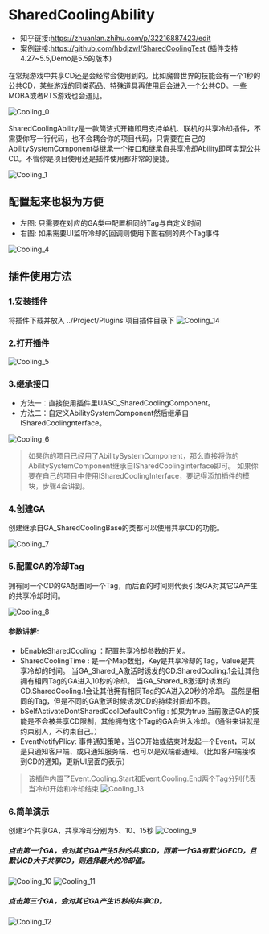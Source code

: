 # SharedCoolingAbility
- 知乎链接:https://zhuanlan.zhihu.com/p/32216887423/edit
- 案例链接:https://github.com/hbdjzwl/SharedCoolingTest  (插件支持4.27~5.5,Demo是5.5的版本)

在常规游戏中共享CD还是会经常会使用到的。比如魔兽世界的技能会有一个1秒的公共CD，某些游戏的同类药品、特殊道具再使用后会进入一个公共CD。一些MOBA或者RTS游戏也会遇见。

![Cooling_0](https://github.com/hbdjzwl/ImageLibrary/blob/main/SharedCoolingAbilityImage/Cooling_0.png)

SharedCoolingAbility是一款简洁式开箱即用支持单机、联机的共享冷却插件，不需要你写一行代码，也不会耦合你的项目代码，只需要在自己的AbilitySystemComponent类继承一个接口和继承自共享冷却Ability即可实现公共CD。不管你是项目使用还是插件使用都非常的便捷。

![Cooling_1](https://github.com/hbdjzwl/ImageLibrary/blob/main/SharedCoolingAbilityImage/Cooling_1.png)

## 配置起来也极为方便

- 左图: 只需要在对应的GA类中配置相同的Tag与自定义时间
- 右图: 如果需要UI监听冷却的回调则使用下图右侧的两个Tag事件

![Cooling_4](https://github.com/hbdjzwl/ImageLibrary/blob/main/SharedCoolingAbilityImage/Cooling_4.png)



## 插件使用方法
### 1.安装插件
将插件下载并放入 ../Project/Plugins 项目插件目录下
![Cooling_14](https://github.com/hbdjzwl/ImageLibrary/blob/main/SharedCoolingAbilityImage/Cooling_14.png)

### 2.打开插件
![Cooling_5](https://github.com/hbdjzwl/ImageLibrary/blob/main/SharedCoolingAbilityImage/Cooling_5.png)

### 3.继承接口
- 方法一：直接使用插件里UASC_SharedCoolingComponent。
- 方法二：自定义AbilitySystemComponent然后继承自ISharedCoolingnterface。
  
![Cooling_6](https://github.com/hbdjzwl/ImageLibrary/blob/main/SharedCoolingAbilityImage/Cooling_6.png)

> 如果你的项目已经用了AbilitySystemComponent，那么直接将你的AbilitySystemComponent继承自ISharedCoolingInterface即可。
如果你要在自己的项目中使用ISharedCoolingInterface，要记得添加插件的模块，步骤4会讲到。

### 4.创建GA
创建继承自GA_SharedCoolingBase的类都可以使用共享CD的功能。

![Cooling_7](https://github.com/hbdjzwl/ImageLibrary/blob/main/SharedCoolingAbilityImage/Cooling_7.png)

### 5.配置GA的冷却Tag
拥有同一个CD的GA配置同一个Tag，而后面的时间则代表引发GA对其它GA产生的共享冷却时间。

![Cooling_8](https://github.com/hbdjzwl/ImageLibrary/blob/main/SharedCoolingAbilityImage/Cooling_8.png)

#### 参数讲解:
- bEnableSharedCooling ：配置共享冷却参数的开关。
- SharedCoolingTime : 是一个Map数组，Key是共享冷却的Tag，Value是共享冷却的时间。 
当GA_Shared_A激活时诱发的CD.SharedCooling.1会让其他拥有相同Tag的GA进入10秒的冷却。
当GA_Shared_B激活时诱发的CD.SharedCooling.1会让其他拥有相同Tag的GA进入20秒的冷却。
虽然是相同的Tag，但是不同的GA激活时候诱发CD的持续时间却不同。
- bSelfActivateDontSharedCoolDefaultConfig : 如果为true,当前激活GA的技能是不会被共享CD限制，其他拥有这个Tag的GA会进入冷却。（通俗来讲就是约束别人，不约束自己。）
- EventNotifyPlicy: 事件通知策略，当CD开始或结束时发起一个Event，可以是只通知客户端、或只通知服务端、也可以是双端都通知。（比如客户端接收到CD的通知，更新UI层面的表示）
> 该插件内置了Event.Cooling.Start和Event.Cooling.End两个Tag分别代表当冷却开始和冷却结束
![Cooling_13](https://github.com/hbdjzwl/ImageLibrary/blob/main/SharedCoolingAbilityImage/Cooling_13.png)


### 6.简单演示
创建3个共享GA，共享冷却分别为5、10、15秒
![Cooling_9](https://github.com/hbdjzwl/ImageLibrary/blob/main/SharedCoolingAbilityImage/Cooling_9.png)

##### 点击第一个GA，会对其它GA产生5秒的共享CD，而第一个GA有默认GECD，且默认CD大于共享CD，则选择最大的冷却值。
![Cooling_10](https://github.com/hbdjzwl/ImageLibrary/blob/main/SharedCoolingAbilityImage/Cooling_10.png)
![Cooling_11](https://github.com/hbdjzwl/ImageLibrary/blob/main/SharedCoolingAbilityImage/Cooling_11.png)

##### 点击第三个GA，会对其它GA产生15秒的共享CD。
![Cooling_12](https://github.com/hbdjzwl/ImageLibrary/blob/main/SharedCoolingAbilityImage/Cooling_12.png)

